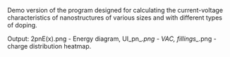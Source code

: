 Demo version of the program designed for calculating the current-voltage characteristics of nanostructures of various sizes and with different types of doping.

Output: 
2pnE(x).png - Energy diagram, 
UI_pn_*.png - VAC,
fillings_*.png - charge distribution heatmap.
